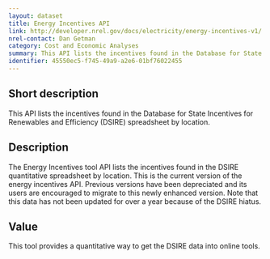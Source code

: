 ```yaml
---
layout: dataset
title: Energy Incentives API
link: http://developer.nrel.gov/docs/electricity/energy-incentives-v1/
nrel-contact: Dan Getman
category: Cost and Economic Analyses
summary: This API lists the incentives found in the Database for State Incentives for Renewables and Efficiency (DSIRE) spreadsheet by location.
identifier: 45550ec5-f745-49a9-a2e6-01bf76022455
---
```


## Short description

This API lists the incentives found in the Database for State Incentives for Renewables and Efficiency (DSIRE) spreadsheet by location. 

## Description

The Energy Incentives tool API lists the incentives
found in the DSIRE quantitative spreadsheet by
location. This is the current version of the energy
incentives API. Previous versions have been
depreciated and its users are encouraged to migrate
to this newly enhanced version. Note that this data
has not been updated for over a year because of the
DSIRE hiatus.

## Value

This tool provides a quantitative way to get the DSIRE
data into online tools.
